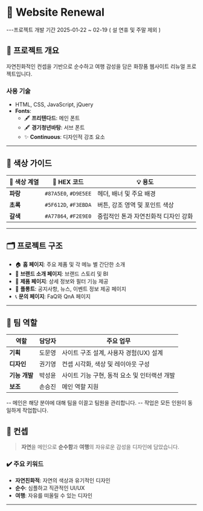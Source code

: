 # 🌿 **Website Renewal**

---프로젝트 개발 기간 2025-01-22 ~ 02-19 ( 설 연휴 및 주말 제외 )

## 🌟 **프로젝트 개요**
자연친화적인 컨셉을 기반으로 순수하고 여행 감성을 담은 화장품 웹사이트 리뉴얼 프로젝트입니다.  
### **사용 기술**
- HTML, CSS, JavaScript, jQuery
- **Fonts**:
  - 🖋 **프리텐다드**: 메인 폰트
  - 🖋 **경기청년바탕**: 서브 폰트
  - ✨ **Continuous**: 디자인적 강조 요소

---

## 🎨 **색상 가이드**
| 🎨 색상 계열 | 🎨 HEX 코드        | 💡 용도                              |
|--------------|-------------------|--------------------------------------|
| **파랑**     | `#87A5E0`, `#D9E5EE` | 헤더, 배너 및 주요 배경                |
| **초록**     | `#5F612D`, `#F3EBDA` | 버튼, 강조 영역 및 포인트 색상         |
| **갈색**     | `#A77864`, `#F2E9E0` | 중립적인 톤과 자연친화적 디자인 강화 |

---

## 🗂️ **프로젝트 구조**
- 🏠 **홈 페이지**: 주요 제품 및 각 메뉴 별 간단한 소개  
- 🌿 **브랜드 소개 페이지**: 브랜드 스토리 및 BI  
- 💄 **제품 페이지**: 상세 정보와 필터 기능 제공  
- 🏢 **플롱트**: 공지사항, 뉴스, 이벤트 정보 제공 페이지  
- 📞 **문의 페이지**: FaQ와 QnA 페이지 

---

## 👥 **팀 역할**
| 역할         | 담당자   | 주요 업무                                   |
|--------------|----------|--------------------------------------------|
| **기획**      | 도문영   | 사이트 구조 설계, 사용자 경험(UX) 설계        |
| **디자인**    | 권기영   | 컨셉 시각화, 색상 및 레이아웃 구성            |
| **기능 개발** | 박성윤   | 사이트 기능 구현, 동적 요소 및 인터랙션 개발   |
| **보조**      | 손승진   | 메인 역할 지원

-- 메인은 해당 분야에 대해 팀을 이끌고 팀원을 관리합니다. 
-- 작업은 모든 인원이 동일하게 작업합니다. 

## 📌 **컨셉**
> **자연**을 메인으로 **순수함**과 **여행**의 자유로운 감성을 디자인에 담았습니다.  

### ✔️ 주요 키워드
- **자연친화적**: 자연의 색상과 유기적인 디자인  
- **순수**: 심플하고 직관적인 UI/UX  
- **여행**: 자유를 떠올릴 수 있는 디자인

---
